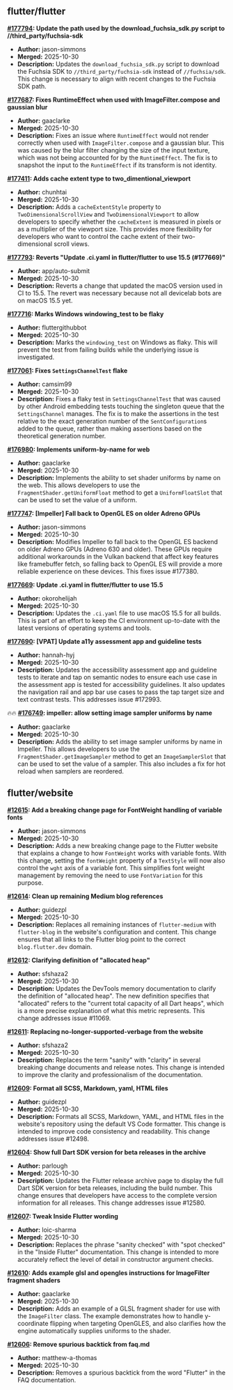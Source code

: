 ## flutter/flutter

**[#177794](https://github.com/flutter/flutter/pull/177794): Update the path used by the download_fuchsia_sdk.py script to //third_party/fuchsia-sdk**
  - **Author:** jason-simmons
  - **Merged:** 2025-10-30
  - **Description:** Updates the `download_fuchsia_sdk.py` script to download the Fuchsia SDK to `//third_party/fuchsia-sdk` instead of `//fuchsia/sdk`. This change is necessary to align with recent changes to the Fuchsia SDK path.

**[#177687](https://github.com/flutter/flutter/pull/177687): Fixes RuntimeEffect when used with ImageFilter.compose and gaussian blur**
  - **Author:** gaaclarke
  - **Merged:** 2025-10-30
  - **Description:** Fixes an issue where `RuntimeEffect` would not render correctly when used with `ImageFilter.compose` and a gaussian blur. This was caused by the blur filter changing the size of the input texture, which was not being accounted for by the `RuntimeEffect`. The fix is to snapshot the input to the `RuntimeEffect` if its transform is not identity.

**[#177411](https://github.com/flutter/flutter/pull/177411): Adds cache extent type to two_dimentional_viewport**
  - **Author:** chunhtai
  - **Merged:** 2025-10-30
  - **Description:** Adds a `cacheExtentStyle` property to `TwoDimensionalScrollView` and `TwoDimensionalViewport` to allow developers to specify whether the `cacheExtent` is measured in pixels or as a multiplier of the viewport size. This provides more flexibility for developers who want to control the cache extent of their two-dimensional scroll views.

**[#177793](https://github.com/flutter/flutter/pull/177793): Reverts "Update .ci.yaml in flutter/flutter to use 15.5 (#177669)"**
  - **Author:** app/auto-submit
  - **Merged:** 2025-10-30
  - **Description:** Reverts a change that updated the macOS version used in CI to 15.5. The revert was necessary because not all devicelab bots are on macOS 15.5 yet.

**[#177716](https://github.com/flutter/flutter/pull/177716): Marks Windows windowing_test to be flaky**
  - **Author:** fluttergithubbot
  - **Merged:** 2025-10-30
  - **Description:** Marks the `windowing_test` on Windows as flaky. This will prevent the test from failing builds while the underlying issue is investigated.

**[#177061](https://github.com/flutter/flutter/pull/177061): Fixes `SettingsChannelTest` flake**
  - **Author:** camsim99
  - **Merged:** 2025-10-30
  - **Description:** Fixes a flaky test in `SettingsChannelTest` that was caused by other Android embedding tests touching the singleton queue that the `SettingsChannel` manages. The fix is to make the assertions in the test relative to the exact generation number of the `SentConfiguration`s added to the queue, rather than making assertions based on the theoretical generation number.

**[#176980](https://github.com/flutter/flutter/pull/176980): Implements uniform-by-name for web**
  - **Author:** gaaclarke
  - **Merged:** 2025-10-30
  - **Description:** Implements the ability to set shader uniforms by name on the web. This allows developers to use the `FragmentShader.getUniformFloat` method to get a `UniformFloatSlot` that can be used to set the value of a uniform.

**[#177747](https://github.com/flutter/flutter/pull/177747): [Impeller] Fall back to OpenGL ES on older Adreno GPUs**
  - **Author:** jason-simmons
  - **Merged:** 2025-10-30
  - **Description:** Modifies Impeller to fall back to the OpenGL ES backend on older Adreno GPUs (Adreno 630 and older). These GPUs require additional workarounds in the Vulkan backend that affect key features like framebuffer fetch, so falling back to OpenGL ES will provide a more reliable experience on these devices. This fixes issue #177380.

**[#177669](https://github.com/flutter/flutter/pull/177669): Update .ci.yaml in flutter/flutter to use 15.5**
  - **Author:** okorohelijah
  - **Merged:** 2025-10-30
  - **Description:** Updates the `.ci.yaml` file to use macOS 15.5 for all builds. This is part of an effort to keep the CI environment up-to-date with the latest versions of operating systems and tools.

**[#177690](https://github.com/flutter/flutter/pull/177690): [VPAT] Update a11y assessment app and guideline tests**
  - **Author:** hannah-hyj
  - **Merged:** 2025-10-30
  - **Description:** Updates the accessibility assessment app and guideline tests to iterate and tap on semantic nodes to ensure each use case in the assessment app is tested for accessibility guidelines. It also updates the navigation rail and app bar use cases to pass the tap target size and text contrast tests. This addresses issue #172993.

🔥🔥 **[#176749](https://github.com/flutter/flutter/pull/176749): impeller: allow setting image sampler uniforms by name**
  - **Author:** gaaclarke
  - **Merged:** 2025-10-30
  - **Description:** Adds the ability to set image sampler uniforms by name in Impeller. This allows developers to use the `FragmentShader.getImageSampler` method to get an `ImageSamplerSlot` that can be used to set the value of a sampler. This also includes a fix for hot reload when samplers are reordered.


## flutter/website

**[#12615](https://github.com/flutter/website/pull/12615): Add a breaking change page for FontWeight handling of variable fonts**
  - **Author:** jason-simmons
  - **Merged:** 2025-10-30
  - **Description:** Adds a new breaking change page to the Flutter website that explains a change to how `FontWeight` works with variable fonts. With this change, setting the `fontWeight` property of a `TextStyle` will now also control the `wght` axis of a variable font. This simplifies font weight management by removing the need to use `FontVariation` for this purpose.

**[#12614](https://github.com/flutter/website/pull/12614): Clean up remaining Medium blog references**
  - **Author:** guidezpl
  - **Merged:** 2025-10-30
  - **Description:** Replaces all remaining instances of `flutter-medium` with `flutter-blog` in the website's configuration and content. This change ensures that all links to the Flutter blog point to the correct `blog.flutter.dev` domain.

**[#12612](https://github.com/flutter/website/pull/12612): Clarifying definition of "allocated heap"**
  - **Author:** sfshaza2
  - **Merged:** 2025-10-30
  - **Description:** Updates the DevTools memory documentation to clarify the definition of "allocated heap". The new definition specifies that "allocated" refers to the "current total capacity of all Dart heaps", which is a more precise explanation of what this metric represents. This change addresses issue #11069.

**[#12611](https://github.com/flutter/website/pull/12611): Replacing no-longer-supported-verbage from the website**
  - **Author:** sfshaza2
  - **Merged:** 2025-10-30
  - **Description:** Replaces the term "sanity" with "clarity" in several breaking change documents and release notes. This change is intended to improve the clarity and professionalism of the documentation.

**[#12609](https://github.com/flutter/website/pull/12609): Format all SCSS, Markdown, yaml, HTML files**
  - **Author:** guidezpl
  - **Merged:** 2025-10-30
  - **Description:** Formats all SCSS, Markdown, YAML, and HTML files in the website's repository using the default VS Code formatter. This change is intended to improve code consistency and readability. This change addresses issue #12498.

**[#12604](https://github.com/flutter/website/pull/12604): Show full Dart SDK version for beta releases in the archive**
  - **Author:** parlough
  - **Merged:** 2025-10-30
  - **Description:** Updates the Flutter release archive page to display the full Dart SDK version for beta releases, including the build number. This change ensures that developers have access to the complete version information for all releases. This change addresses issue #12580.

**[#12607](https://github.com/flutter/website/pull/12607): Tweak Inside Flutter wording**
  - **Author:** loic-sharma
  - **Merged:** 2025-10-30
  - **Description:** Replaces the phrase "sanity checked" with "spot checked" in the "Inside Flutter" documentation. This change is intended to more accurately reflect the level of detail in constructor argument checks.

**[#12610](https://github.com/flutter/website/pull/12610): Adds example glsl and opengles instructions for ImageFilter fragment shaders**
  - **Author:** gaaclarke
  - **Merged:** 2025-10-30
  - **Description:** Adds an example of a GLSL fragment shader for use with the `ImageFilter` class. The example demonstrates how to handle y-coordinate flipping when targeting OpenGLES, and also clarifies how the engine automatically supplies uniforms to the shader.

**[#12606](https://github.com/flutter/website/pull/12606): Remove spurious backtick from faq.md**
  - **Author:** matthew-a-thomas
  - **Merged:** 2025-10-30
  - **Description:** Removes a spurious backtick from the word "Flutter" in the FAQ documentation.


